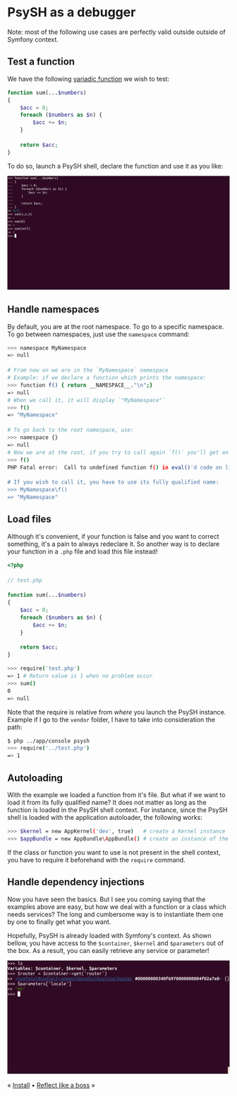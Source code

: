 # PsySH as a debugger

Note: most of the following use cases are perfectly valid outside outside of Symfony context.


## Test a function

We have the following [variadic function](http://php.net/manual/en/functions.arguments.php#functions.variable-arg-list.new) we wish to test:

```php
function sum(...$numbers)
{
    $acc = 0;
    foreach ($numbers as $n) {
        $acc += $n;
    }

    return $acc;
}
```

To do so, launch a PsySH shell, declare the function and use it as you like:

![Use case #1](images/use-case-1.png)


## Handle namespaces

By default, you are at the root namespace. To go to a specific namespace. To go between namespaces, just use the `namespace` command:

```bash
>>> namespace MyNamespace
=> null

# From now on we are in the `MyNamespace` namespace
# Example: if we declare a function which prints the namespace:
>>> function f() { return __NAMESPACE__."\n";}
=> null
# When we call it, it will display `"MyNamespace"`
>>> f()
=> "MyNamespace"

# To go back to the root namespace, use:
>>> namespace {}
=> null
# Now we are at the root, if you try to call again `f()` you'll get an error:
>>> f()
PHP Fatal error:  Call to undefined function f() in eval()'d code on line 1

# If you wish to call it, you have to use its fully qualified name:
>>> MyNamespace\f()
=> "MyNamespace"
```


## Load files

Although it's convenient, if your function is false and you want to correct something, it's a pain to always redeclare
it. So another way is to declare your function in a `.php` file and load this file instead!


```php
<?php

// test.php

function sum(...$numbers)
{
    $acc = 0;
    foreach ($numbers as $n) {
        $acc += $n;
    }

    return $acc;
}
```

```bash
>>> require('test.php')
=> 1 # Return value is 1 when no problem occur
>>> sum()
0
=> null
```

Note that the require is relative from *where* you launch the PsySH instance. Example if I go to the `vendor` folder, I
have to take into consideration the path:

```bash
$ php ../app/console psysh
>>> require('../test.php')
=> 1
```


## Autoloading

With the example we loaded a function from it's file. But what if we want to load it from its fully qualified name? It
does not matter as long as the function is loaded in the PsySH shell context. For instance, since the PsySH shell is
loaded with the application autoloader, the following works:

```bash
>>> $kernel = new AppKernel('dev', true)   # create a Kernel instance
>>> $appBundle = new AppBundle\AppBundle() # create an instance of the AppBundle
```

If the class or function you want to use is not present in the shell context, you have to require it beforehand with 
the `require` command.


## Handle dependency injections

Now you have seen the basics. But I see you coming saying that the examples above are easy, but how we deal with a
function or a class which needs services? The long and cumbersome way is to instantiate them one by one to finally
get what you want.

Hopefully, PsySH is already loaded with Symfony's context. As shown bellow, you have access to the `$container`,
`$kernel` and `$parameters` out of the box. As a result, you can easily retrieve any service or parameter!

![Use case #4](images/use-case-4.png)


« [Install](../README.md#documentation) • [Reflect like a boss](reflect.md) »
